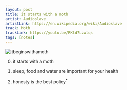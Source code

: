 ```yaml
---
layout: post
title: it starts with a moth
artist: Audioslave
artistLink: https://en.wikipedia.org/wiki/Audioslave
track: Moth
trackLink: https://youtu.be/RKtd7Lzwtqs
tags: [notes]
---
```


![itbeginswithamoth](https://i.imgur.com/Q31Tji1.jpg)

0. it starts with a moth

1. sleep, food and water are important for your health 

2. honesty is the best policy<sup>*</sup>
